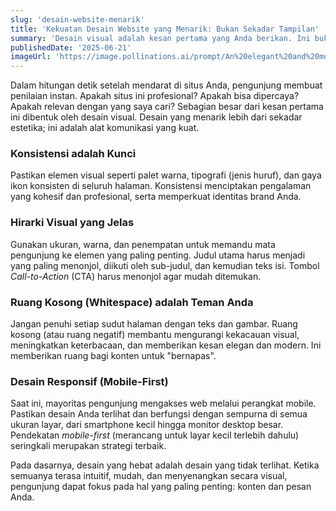 ```yaml
---
slug: 'desain-website-menarik'
title: 'Kekuatan Desain Website yang Menarik: Bukan Sekadar Tampilan'
summary: 'Desain visual adalah kesan pertama yang Anda berikan. Ini bukan hanya tentang keindahan, tetapi tentang membangun kepercayaan, mengkomunikasikan brand, dan memandu pengunjung.'
publishedDate: '2025-06-21'
imageUrl: 'https://image.pollinations.ai/prompt/An%20elegant%20and%20modern%20website%20design%20on%20a%20glowing%20screen,%20showing%20a%20perfect%20balance%20of%20colors,%20typography,%20and%20layout,%20professional?nologo=true&referrer=ariftirtana.my.id'
---
```


Dalam hitungan detik setelah mendarat di situs Anda, pengunjung membuat penilaian instan. Apakah situs ini profesional? Apakah bisa dipercaya? Apakah relevan dengan yang saya cari? Sebagian besar dari kesan pertama ini dibentuk oleh desain visual. Desain yang menarik lebih dari sekadar estetika; ini adalah alat komunikasi yang kuat.

### Konsistensi adalah Kunci

Pastikan elemen visual seperti palet warna, tipografi (jenis huruf), dan gaya ikon konsisten di seluruh halaman. Konsistensi menciptakan pengalaman yang kohesif dan profesional, serta memperkuat identitas brand Anda.

### Hirarki Visual yang Jelas

Gunakan ukuran, warna, dan penempatan untuk memandu mata pengunjung ke elemen yang paling penting. Judul utama harus menjadi yang paling menonjol, diikuti oleh sub-judul, dan kemudian teks isi. Tombol *Call-to-Action* (CTA) harus menonjol agar mudah ditemukan.

### Ruang Kosong (Whitespace) adalah Teman Anda

Jangan penuhi setiap sudut halaman dengan teks dan gambar. Ruang kosong (atau ruang negatif) membantu mengurangi kekacauan visual, meningkatkan keterbacaan, dan memberikan kesan elegan dan modern. Ini memberikan ruang bagi konten untuk "bernapas".

### Desain Responsif (Mobile-First)

Saat ini, mayoritas pengunjung mengakses web melalui perangkat mobile. Pastikan desain Anda terlihat dan berfungsi dengan sempurna di semua ukuran layar, dari smartphone kecil hingga monitor desktop besar. Pendekatan *mobile-first* (merancang untuk layar kecil terlebih dahulu) seringkali merupakan strategi terbaik.

Pada dasarnya, desain yang hebat adalah desain yang tidak terlihat. Ketika semuanya terasa intuitif, mudah, dan menyenangkan secara visual, pengunjung dapat fokus pada hal yang paling penting: konten dan pesan Anda.

